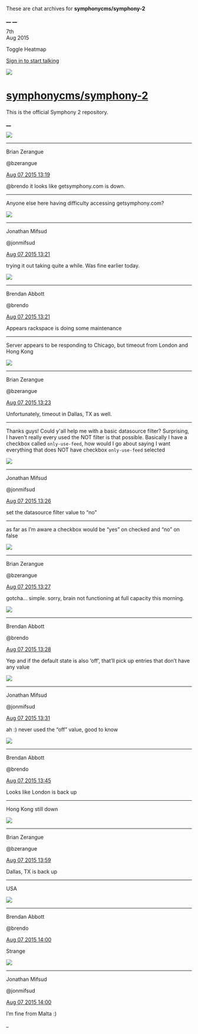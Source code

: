 These are chat archives for **symphonycms/symphony-2**

[__](/symphonycms/symphony-2/archives/2015/08/08)
[__](/symphonycms/symphony-2/archives/2015/08/06)

7th  
Aug 2015

Toggle Heatmap

[Sign in to start talking](/login?action=login&button=archive-login)

![](https://avatars-02.gitter.im/group/iv/3/57542c45c43b8c601977197e?s=48)

#  [symphonycms/symphony-2](/symphonycms/symphony-2)

This is the official Symphony 2 repository.

[ __ ](/orgs/symphonycms/rooms "More symphonycms rooms" )

![](https://avatars0.githubusercontent.com/u/27163?v=3&s=30)

__ __

Brian Zerangue

@bzerangue

[Aug 07 2015
13:19](https://gitter.im/symphonycms/symphony-2?at=55c4b06a21801cd866ca39ca ""
)

@brendo it looks like getsymphony.com is down.

__ __

Anyone else here having difficulty accessing getsymphony.com?

![](https://avatars1.githubusercontent.com/u/859775?v=3&s=30)

__ __

Jonathan Mifsud

@jonmifsud

[Aug 07 2015
13:21](https://gitter.im/symphonycms/symphony-2?at=55c4b0caaac97ada66dd007a ""
)

trying it out taking quite a while. Was fine earlier today.

![](https://avatars2.githubusercontent.com/u/69268?v=3&s=30)

__ __

Brendan Abbott

@brendo

[Aug 07 2015
13:21](https://gitter.im/symphonycms/symphony-2?at=55c4b0eb21801cd866ca39dd ""
)

Appears rackspace is doing some maintenance

__ __

Server appears to be responding to Chicago, but timeout from London and Hong
Kong

![](https://avatars0.githubusercontent.com/u/27163?v=3&s=30)

__ __

Brian Zerangue

@bzerangue

[Aug 07 2015
13:23](https://gitter.im/symphonycms/symphony-2?at=55c4b15c2ee3da6275c311b5 ""
)

Unfortunately, timeout in Dallas, TX as well.

__ __

Thanks guys! Could y'all help me with a basic datasource filter? Surprising, I
haven't really every used the NOT filter is that possible. Basically I have a
checkbox called `only-use-feed`, how would I go about saying I want everything
that does NOT have checkbox `only-use-feed` selected

![](https://avatars1.githubusercontent.com/u/859775?v=3&s=30)

__ __

Jonathan Mifsud

@jonmifsud

[Aug 07 2015
13:26](https://gitter.im/symphonycms/symphony-2?at=55c4b1f5cdd8bb455f2f8ac8 ""
)

set the datasource filter value to “no"

__ __

as far as I’m aware a checkbox would be “yes” on checked and “no” on false

![](https://avatars0.githubusercontent.com/u/27163?v=3&s=30)

__ __

Brian Zerangue

@bzerangue

[Aug 07 2015
13:27](https://gitter.im/symphonycms/symphony-2?at=55c4b2357f578b465ff43a4d ""
)

gotcha... simple. sorry, brain not functioning at full capacity this morning.

![](https://avatars2.githubusercontent.com/u/69268?v=3&s=30)

__ __

Brendan Abbott

@brendo

[Aug 07 2015
13:28](https://gitter.im/symphonycms/symphony-2?at=55c4b2732ee3da6275c311da ""
)

Yep and if the default state is also ‘off’, that’ll pick up entries that don’t
have any value

![](https://avatars1.githubusercontent.com/u/859775?v=3&s=30)

__ __

Jonathan Mifsud

@jonmifsud

[Aug 07 2015
13:31](https://gitter.im/symphonycms/symphony-2?at=55c4b317aac97ada66dd00d7 ""
)

ah :) never used the “off” value, good to know

![](https://avatars2.githubusercontent.com/u/69268?v=3&s=30)

__ __

Brendan Abbott

@brendo

[Aug 07 2015
13:45](https://gitter.im/symphonycms/symphony-2?at=55c4b693cdd8bb455f2f8b61 ""
)

Looks like London is back up

__ __

Hong Kong still down

![](https://avatars0.githubusercontent.com/u/27163?v=3&s=30)

__ __

Brian Zerangue

@bzerangue

[Aug 07 2015
13:59](https://gitter.im/symphonycms/symphony-2?at=55c4b9d87f578b465ff43b4b ""
)

Dallas, TX is back up

__ __

USA

![](https://avatars2.githubusercontent.com/u/69268?v=3&s=30)

__ __

Brendan Abbott

@brendo

[Aug 07 2015
14:00](https://gitter.im/symphonycms/symphony-2?at=55c4b9e48f067d637598719a ""
)

Strange

![](https://avatars1.githubusercontent.com/u/859775?v=3&s=30)

__ __

Jonathan Mifsud

@jonmifsud

[Aug 07 2015
14:00](https://gitter.im/symphonycms/symphony-2?at=55c4b9f42ee3da6275c312bc ""
)

I’m fine from Malta :)

_

